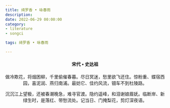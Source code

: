 ```yaml
---
title: 绮罗香 • 咏春雨
description:
date: 2022-06-29 00:00:00
category:
- literature
- songci

tags: 绮罗香 • 咏春雨

---
```


<div id="poem-author">
    宋代 • 史达祖
</div>
<div id="poem-body">
<p class="poem-paragraph">做冷欺花，将烟困柳，千里偷催春暮。尽日冥迷，愁里欲飞还住。惊粉重、蝶宿西园，喜泥润、燕归南浦。最妨它、佳约风流，钿车不到杜陵路。</p>
<p class="poem-paragraph">沉沉江上望极，还被春潮晚急，难寻官渡。隐约遥峰，和泪谢娘眉妩。临断岸、新绿生时，是落红、带愁流处。记当日、门掩梨花，剪灯深夜语。</p>

</div>

<style>

#poem-author {
    width: 100%;
    text-align: center;
    margin: 20px 0;
    font-weight: bold;
}
#poem-body {
    width: 100%;
    text-align: center;
}
.poem-paragraph {
    font-family: "仿宋"
}

</style>